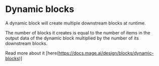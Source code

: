 # Dynamic blocks

A dynamic block will create multiple downstream blocks at runtime.

The number of blocks it creates is equal to the number of items in the output data of the dynamic block multiplied by the number of its downstream blocks.

Read more about it [here(https://docs.mage.ai/design/blocks/dynamic-blocks)]